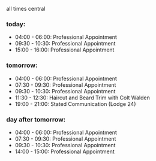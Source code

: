 all times central

### today:

* 04:00 - 06:00: Professional Appointment
* 09:30 - 10:30: Professional Appointment
* 15:00 - 16:00: Professional Appointment

### tomorrow:

* 04:00 - 06:00: Professional Appointment
* 07:30 - 09:30: Professional Appointment
* 09:30 - 10:30: Professional Appointment
* 11:30 - 12:30: Haircut and Beard Trim with Colt Walden
* 19:00 - 21:00: Stated Communication (Lodge 24)

### day after tomorrow:

* 04:00 - 06:00: Professional Appointment
* 07:30 - 09:30: Professional Appointment
* 09:30 - 10:30: Professional Appointment
* 14:00 - 15:00: Professional Appointment
